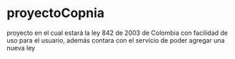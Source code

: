 # proyectoCopnia
proyecto en el cual estará la ley 842 de 2003 de Colombia con facilidad de uso para el usuario, además  contara con el servicio de poder agregar una nueva ley
